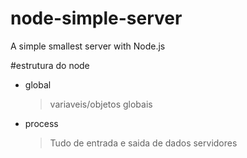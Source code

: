# node-simple-server
A simple smallest server with Node.js


#estrutura do node
- global
    > variaveis/objetos globais
- process
    > Tudo de entrada e saida de dados servidores